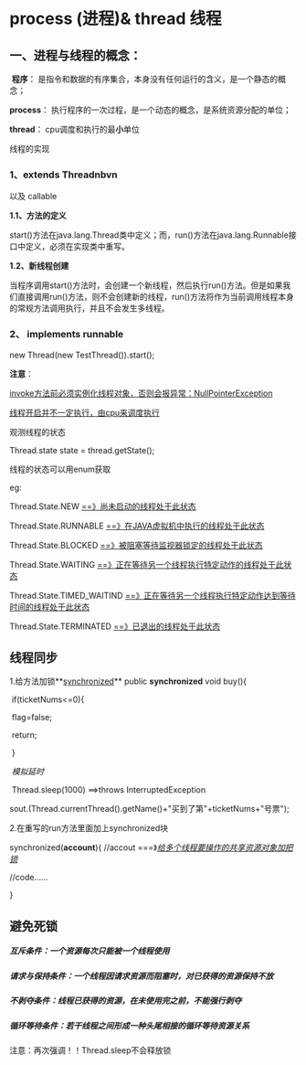 # process (进程)& thread 线程

## 一、进程与线程的概念：

​	   **程序**：	  是指令和数据的有序集合，本身没有任何运行的含义，是一个静态的概念；

**process**：	  执行程序的一次过程，是一个动态的概念，是系统资源分配的单位；

  **thread**：	  cpu调度和执行的最**小**单位

线程的实现

### 1、extends Threadnbvn

 以及 callable

**1.1、方法的定义**

start()方法在java.lang.Thread类中定义；而，run()方法在java.lang.Runnable接口中定义，必须在实现类中重写。

**1.2、新线程创建**

当程序调用start()方法时，会创建一个新线程，然后执行run()方法。但是如果我们直接调用run()方法，则不会创建新的线程，run()方法将作为当前调用线程本身的常规方法调用执行，并且不会发生多线程。

### 2、 implements runnable

new Thread(new TestThread()).start();

**注意**：

<u>invoke方法前必须实例化线程对象，否则会报异常：NullPointerException</u>

<u>线程开启并不一定执行，由cpu来调度执行</u>

观测线程的状态

Thread.state state = thread.getState();

线程的状态可以用enum获取

eg: 

Thread.State.NEW						    <u>==》尚未启动的线程处于此状态</u>

Thread.State.RUNNABLE   	 	    <u>==》在JAVA虚拟机中执行的线程处于此状态</u>

Thread.State.BLOCKED		   	    <u>==》被阻塞等待监视器锁定的线程处于此状态</u>

Thread.State.WAITING			 	    <u>==》正在等待另一个线程执行特定动作的线程处于此状态</u>

Thread.State.TIMED_WAITIND 	  <u>==》正在等待另一个线程执行特定动作达到等待时间的线程处于此状态</u>

Thread.State.TERMINATED   		  <u>==》已退出的线程处于此状态</u>

## 线程同步

1.给方法加锁**<u>synchronized</u>** public **synchronized** void buy(){

​	if(ticketNums<=0){

​		flag=false;

​		return;

​	}

​	*模拟延时*

​	Thread.sleep(1000) ==>throws InterruptedException

​	sout.(Thread.currentThread().getName()+"买到了第"+ticketNums+"号票");

2.在重写的run方法里面加上synchronized块

synchronized(**account**){   //accout ===》<u>*给多个线程要操作的共享资源对象加把锁*</u>

//code……

}

## 避免死锁

##### **互斥条件：一个资源每次只能被一个线程使用**

##### **请求与保持条件：一个线程因请求资源而阻塞时，对已获得的资源保持不放**

##### **不剥夺条件：线程已获得的资源，在未使用完之前，不能强行剥夺**

##### **循环等待条件：若干线程之间形成一种头尾相接的循环等待资源关系**

注意：再次强调！！Thread.sleep不会释放锁